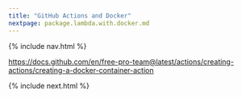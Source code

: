 ```yaml
---
title: "GitHub Actions and Docker"
nextpage: package.lambda.with.docker.md
---
```


{% include nav.html %}

https://docs.github.com/en/free-pro-team@latest/actions/creating-actions/creating-a-docker-container-action

{% include next.html %}
